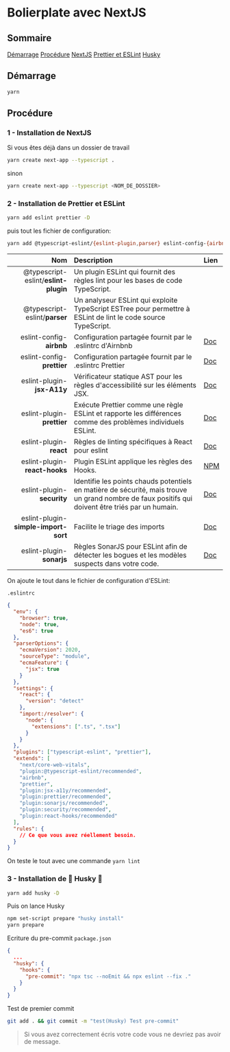 # Bolierplate avec NextJS

## Sommaire

[Démarrage](#démarrage)
[Procédure](#procédure)
[NextJS](#1---installation-de-nextjs)
[Prettier et ESLint](#2---installation-de-prettier-et-eslint)
[Husky](#3---installation-de-🐺-husky-🐺)

## Démarrage

```bash
yarn
```

## Procédure

### 1 - Installation de NextJS

Si vous êtes déjà dans un dossier de travail

```bash
yarn create next-app --typescript .
```

sinon

```bash
yarn create next-app --typescript <NOM_DE_DOSSIER>
```

### 2 - Installation de Prettier et ESLint

```bash
yarn add eslint prettier -D
```

puis tout les fichier de configuration:

```bash
yarn add @typescript-eslint/{eslint-plugin,parser} eslint-config-{airbnb,prettier} eslint-plugin-{jsx-a11y,prettier,react,react-hooks,security,simple-import-sort,sonarjs} -D
```

|                                  Nom | Description                                                                                                                                       | Lien                                                                                  |
| -----------------------------------: | :------------------------------------------------------------------------------------------------------------------------------------------------ | :------------------------------------------------------------------------------------ |
| @typescript-eslint/**eslint-plugin** | Un plugin ESLint qui fournit des règles lint pour les bases de code TypeScript.                                                                   |                                                                                       |
|        @typescript-eslint/**parser** | Un analyseur ESLint qui exploite TypeScript ESTree pour permettre à ESLint de lint le code source TypeScript.                                     |                                                                                       |
|             eslint-config-**airbnb** | Configuration partagée fournit par le .eslintrc d'Airnbnb                                                                                         | [Doc](https://github.com/airbnb/javascript)                                           |
|           eslint-config-**prettier** | Configuration partagée fournit par le .eslintrc Prettier                                                                                          | [Doc](https://github.com/prettier/eslint-config-prettier/blob/main/README.md)         |
|           eslint-plugin-**jsx-A11y** | Vérificateur statique AST pour les règles d'accessibilité sur les éléments JSX.                                                                   | [Doc](https://github.com/jsx-eslint/eslint-plugin-jsx-a11y#readme)                    |
|           eslint-plugin-**prettier** | Exécute Prettier comme une règle ESLint et rapporte les différences comme des problèmes individuels ESLint.                                       | [Doc](https://github.com/prettier/eslint-plugin-prettier#readme)                      |
|              eslint-plugin-**react** | Règles de linting spécifiques à React pour eslint                                                                                                 | [Doc](https://github.com/jsx-eslint/eslint-plugin-react/blob/master/README.md)        |
|        eslint-plugin-**react-hooks** | Plugin ESLint applique les règles des Hooks.                                                                                                      | [NPM](https://www.npmjs.com/package/eslint-plugin-react-hooks)                        |
|           eslint-plugin-**security** | Identifie les points chauds potentiels en matière de sécurité, mais trouve un grand nombre de faux positifs qui doivent être triés par un humain. | [Doc](https://github.com/nodesecurity/eslint-plugin-security#readme)                  |
| eslint-plugin-**simple-import-sort** | Facilite le triage des imports                                                                                                                    | [Doc](https://github.com/lydell/eslint-plugin-simple-import-sort/blob/main/README.md) |
|            eslint-plugin-**sonarjs** | Règles SonarJS pour ESLint afin de détecter les bogues et les modèles suspects dans votre code.                                                   | [Doc](https://github.com/SonarSource/eslint-plugin-sonarjs/blob/master/README.md)     |

On ajoute le tout dans le fichier de configuration d'ESLint:

`.eslintrc`

```json
{
  "env": {
    "browser": true,
    "node": true,
    "es6": true
  },
  "parserOptions": {
    "ecmaVersion": 2020,
    "sourceType": "module",
    "ecmaFeature": {
      "jsx": true
    }
  },
  "settings": {
    "react": {
      "version": "detect"
    },
    "import:/resolver": {
      "node": {
        "extensions": [".ts", ".tsx"]
      }
    }
  },
  "plugins": ["typescript-eslint", "prettier"],
  "extends": [
    "next/core-web-vitals",
    "plugin:@typescript-eslint/recommended",
    "airbnb",
    "prettier",
    "plugin:jsx-a11y/recommended",
    "plugin:prettier/recommended",
    "plugin:sonarjs/recommended",
    "plugin:security/recommended",
    "plugin:react-hooks/recommended"
  ],
  "rules": {
    // Ce que vous avez réellement besoin.
  }
}
```

On teste le tout avec une commande `yarn lint`

### 3 - Installation de 🐺 Husky 🐺

```bash
yarn add husky -D
```

Puis on lance Husky

```bash
npm set-script prepare "husky install"
yarn prepare
```

Ecriture du pre-commit
`package.json`
```json
{
  ...
  "husky": {
    "hooks": {
      "pre-commit": "npx tsc --noEmit && npx eslint --fix ."
    }
  }
}
```

Test de premier commit

```bash
git add . && git commit -m "test(Husky) Test pre-commit"
```

> Si vous avez correctement écris votre code vous ne devriez pas avoir de message.
